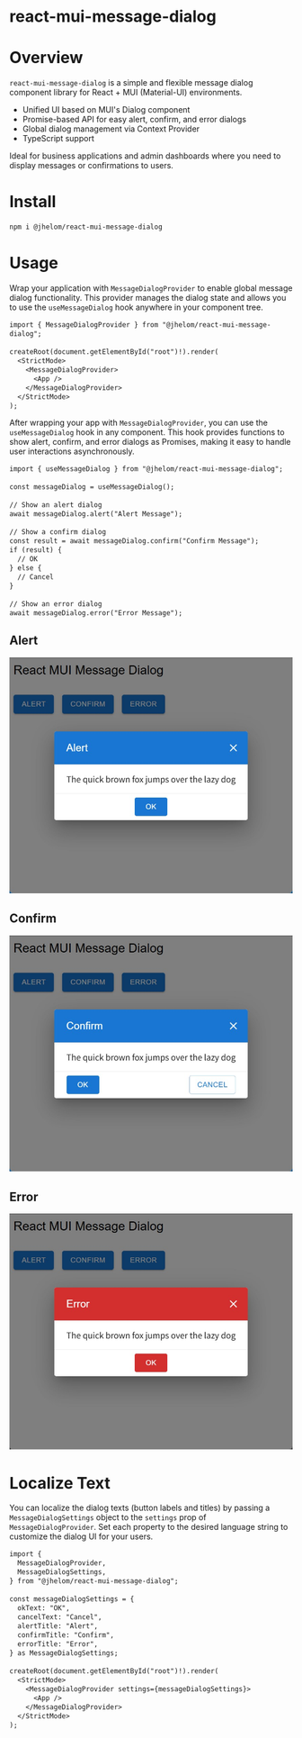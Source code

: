 # react-mui-message-dialog

# Overview

`react-mui-message-dialog` is a simple and flexible message dialog component library for React + MUI (Material-UI) environments.

- Unified UI based on MUI's Dialog component
- Promise-based API for easy alert, confirm, and error dialogs
- Global dialog management via Context Provider
- TypeScript support

Ideal for business applications and admin dashboards where you need to display messages or confirmations to users.

# Install

```bash
npm i @jhelom/react-mui-message-dialog
```

# Usage

Wrap your application with `MessageDialogProvider` to enable global message dialog functionality. This provider manages the dialog state and allows you to use the `useMessageDialog` hook anywhere in your component tree.

```tsx
import { MessageDialogProvider } from "@jhelom/react-mui-message-dialog";

createRoot(document.getElementById("root")!).render(
  <StrictMode>
    <MessageDialogProvider>
      <App />
    </MessageDialogProvider>
  </StrictMode>
);
```

After wrapping your app with `MessageDialogProvider`, you can use the `useMessageDialog` hook in any component. This hook provides functions to show alert, confirm, and error dialogs as Promises, making it easy to handle user interactions asynchronously.

```tsx
import { useMessageDialog } from "@jhelom/react-mui-message-dialog";

const messageDialog = useMessageDialog();

// Show an alert dialog
await messageDialog.alert("Alert Message");

// Show a confirm dialog
const result = await messageDialog.confirm("Confirm Message");
if (result) {
  // OK
} else {
  // Cancel
}

// Show an error dialog
await messageDialog.error("Error Message");
```

## Alert

![](docs/attached/alert.jpg)

## Confirm

![](docs/attached/confirm.jpg)

## Error

![](docs/attached/error.jpg)

# Localize Text

You can localize the dialog texts (button labels and titles) by passing a `MessageDialogSettings` object to the `settings` prop of `MessageDialogProvider`. Set each property to the desired language string to customize the dialog UI for your users.

```tsx
import {
  MessageDialogProvider,
  MessageDialogSettings,
} from "@jhelom/react-mui-message-dialog";

const messageDialogSettings = {
  okText: "OK",
  cancelText: "Cancel",
  alertTitle: "Alert",
  confirmTitle: "Confirm",
  errorTitle: "Error",
} as MessageDialogSettings;

createRoot(document.getElementById("root")!).render(
  <StrictMode>
    <MessageDialogProvider settings={messageDialogSettings}>
      <App />
    </MessageDialogProvider>
  </StrictMode>
);
```
